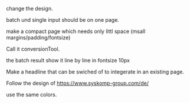 change the design.

batch und single input should be on one page.

make a compact page which needs only littl space (msall margins/padding/fontsize)

Call it conversionTool.


the batch result show it line by line in fontsize 10px


Make a headline that can be swiched of to integerate in an existing page.


Follow the design of <https://www.syskomp-group.com/de/>

use the same colors.
